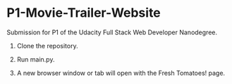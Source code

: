 # P1-Movie-Trailer-Website
Submission for P1 of the Udacity Full Stack Web Developer Nanodegree.

1. Clone the repository.

2. Run main.py.

3. A new browser window or tab will open with the Fresh Tomatoes!
page.
